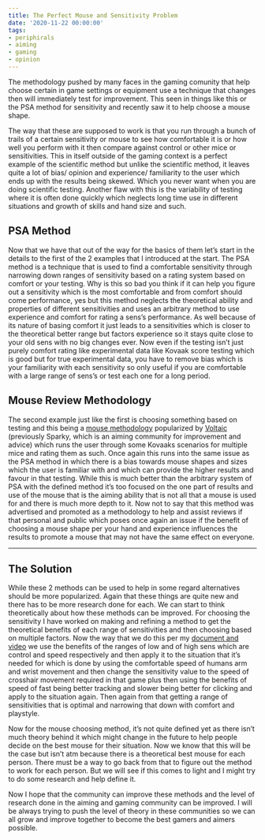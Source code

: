 ```yaml
---
title: The Perfect Mouse and Sensitivity Problem
date: '2020-11-22 00:00:00'
tags:
- periphirals
- aiming
- gaming
- opinion
---
```


The methodology pushed by many faces in the gaming comunity that help choose certain in game settings or
equipment use a technique that changes then will immediately test for improvement. This seen in things like this or
the PSA method for sensitivity and recently saw it to help choose a mouse shape.

The way that these are supposed to work is that you run through a bunch of
trails of a certain sensitivity or mouse to see how comfortable it is or
how well you perform with it then compare against
control or other mice or sensitivities.
This in itself outside of the gaming context is a perfect example of
the scientific method but unlike the scientific method,
it leaves quite a lot of bias/ opinion and experience/ familiarity to the user
which ends up with the results being skewed. Which you never want when you are
doing scientific testing.
Another flaw with this is the variability of testing where it is often done
quickly which neglects long time use in different situations and
growth of skills and hand size and such.

## PSA Method

Now that we have that out of the way for the basics of them let’s start in the
details to the first of the 2 examples that I introduced at the start.
The PSA method is a technique that is used to find a comfortable sensitivity
through narrowing down ranges of sensitivity based on a rating system based
on comfort or your testing. Why is this so bad you think if it can help you
figure out a sensitivity which is the most comfortable and from comfort should
come performance, yes but this method neglects the theoretical ability and
properties of different sensitivities and uses an arbitrary method to use
experience and comfort for rating a sens’s performance.
As well because of its nature of basing comfort it just leads to a sensitivities
which is closer to the theoretical better range but
factors experience so it stays quite close to your old sens with
no big changes ever.
Now even if the testing isn’t just purely comfort rating like
experimental data like Kovaak score testing which
is good but for true experimental data,
you have to remove bias which is your familiarity with
each sensitivity so only useful if you are comfortable with a
large range of sens’s or test each one for a long period.

## Mouse Review Methodology

The second example just like the first is choosing something based on testing
and this being a [mouse methodology](https://twitter.com/VoltaicHQ/status/1322661735006875650?s=20)
popularized by [Voltaic](https://twitter.com/VoltaicHQ)
(previously Sparky, which is an aiming community for improvement and advice)
which runs the user through some Kovaaks scenarios for multiple mice and
rating them as such.
Once again this runs into the same issue as the PSA method in which there is a
bias towards mouse shapes and sizes which the user is familiar with and
which can provide the higher results and favour in that testing.
While this is much better than the arbitrary system of PSA with
the defined method it’s too focused on the one part of results and
use of the mouse that is the aiming ability that is not all that
a mouse is used for and there is much more depth to it.
Now not to say that this method was advertised and promoted as a methodology
to help and assist reviews if that personal and public which poses once again
an issue if the benefit of choosing a mouse shape per your hand and
experience influences the results to promote a mouse that may not have the
same effect on everyone.

* * *

## The Solution

While these 2 methods can be used to help in some regard alternatives should
be more popularized.
Again that these things are quite new and there has to be more research done
for each. We can start to think theoretically about how these methods can be
improved. For choosing the sensitivity I have worked on making and
refining a method to get the theoretical benefits of each range of
sensitivities and then choosing based on multiple factors.
Now the way that we do this per my
[document and video](/mouse-sensitivity-101)
we use the benefits of the ranges of low and of high sens which are control and
speed respectively and then apply it to the situation that it’s needed for which
is done by using the comfortable speed of humans arm and
wrist movement and then change the sensitivity value to the speed of
crosshair movement required in that game plus then using the benefits of
speed of fast being better tracking and slower being better for clicking and
apply to the situation again.
Then again from that getting a range of sensitivities that is optimal and
narrowing that down with comfort and playstyle.

Now for the mouse choosing method,
it’s not quite defined yet as there isn’t much theory behind it which might
change in the future to help people decide on the best mouse for their situation.
Now we know that this will be the case but isn’t atm because
there is a theoretical best mouse for each person.
There must be a way to go back from that to figure out the method to work
for each person. But we will see if this comes to light and
I might try to do some research and help define it.

Now I hope that the community can improve these methods and
the level of research done in the aiming and gaming community can be improved.
I will be always trying to push the level of theory in these communities so
we can all grow and improve together to become the best gamers and aimers possible.

